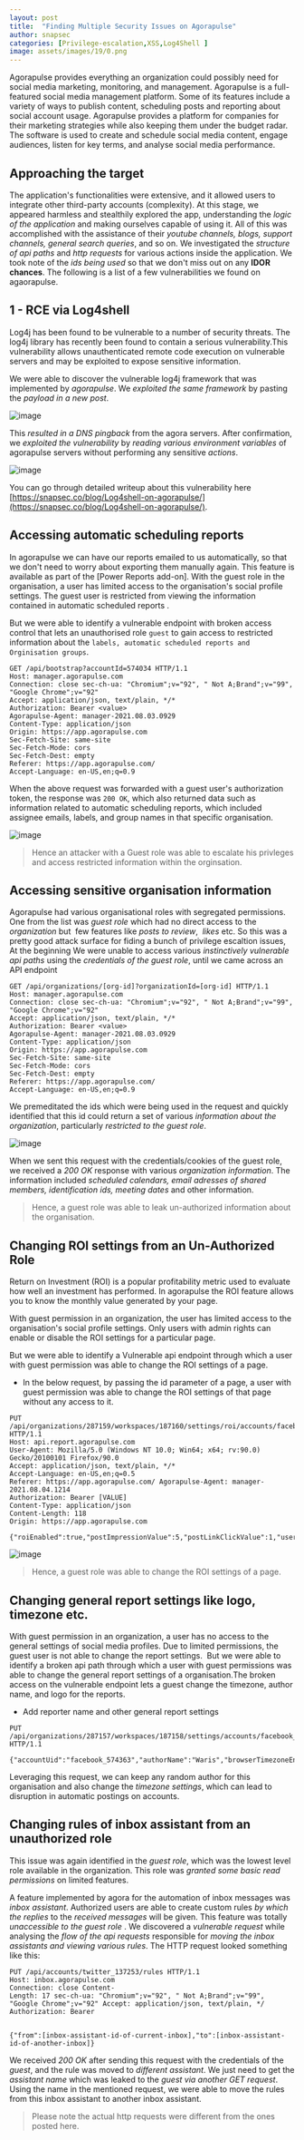 ```yaml
---
layout: post
title:  "Finding Multiple Security Issues on Agorapulse"
author: snapsec
categories: [Privilege-escalation,XSS,Log4Shell ]
image: assets/images/19/0.png
---
```






Agorapulse provides everything an organization could possibly need for social media marketing, monitoring, and management. Agorapulse is a full-featured social media management platform. Some of its features include a variety of ways to publish content, scheduling posts and reporting about social account usage. Agorapulse provides a platform for companies for their marketing strategies while also keeping them under the budget radar. The software is used to create and schedule social media content, engage audiences, listen for key terms, and analyse social media performance.


## Approaching the target

The application's functionalities were extensive, and it allowed users to integrate other third-party accounts (complexity). At this stage, we appeared harmless and stealthily explored the app, understanding the *logic of the application* and making ourselves capable of using it. All of this was accomplished with the assistance of their *youtube channels, blogs, support channels, general search queries*, and so on. We investigated the *structure of api paths* and *http requests* for various actions inside the application. We took note of the *ids being used* so that we don't miss out on any **IDOR chances**. The following is a list of a few vulnerabilities we found on agaorapulse.




## 1 - RCE via Log4shell

Log4j has been found to be vulnerable to a number of security threats. The log4j library has recently been found to contain a serious vulnerability.This vulnerability allows unauthenticated remote code execution on vulnerable servers and may be exploited to expose sensitive information.

We were able to discover the vulnerable log4j framework that was implemented by *agorapulse*. We *exploited the same framework* by pasting the *payload in a new post*.

![image](https://user-images.githubusercontent.com/88488902/196965064-21210527-1944-4644-9794-0c679ba73c22.png)


This *resulted in a DNS pingback* from the agora servers. After confirmation, we *exploited the vulnerability* by *reading various environment variables* of agorapulse servers without performing any sensitive *actions*. 


![image](https://user-images.githubusercontent.com/88488902/196965165-a77a7a2c-4c32-44d3-b90c-4e81296cdb1c.png)


You can go through detailed writeup about this vulnerability here [https://snapsec.co/blog/Log4shell-on-agorapulse/](https://snapsec.co/blog/Log4shell-on-agorapulse/).

## Accessing automatic scheduling reports

In agorapulse we can have our reports emailed to us automatically, so that we don't need to worry about exporting them manually again. This feature is available as part of the [Power Reports add-on].
With the guest role in the organisation, a user has limited access to the organisation's social profile settings. The guest user is restricted from viewing the information contained in automatic scheduled reports .

But we were able to identify a vulnerable endpoint with broken access control that lets an unauthorised role `guest` to gain access to restricted information about the `labels, automatic scheduled reports and Orginisation groups`.

```http
GET /api/bootstrap?accountId=574034 HTTP/1.1 
Host: manager.agorapulse.com 
Connection: close sec-ch-ua: "Chromium";v="92", " Not A;Brand";v="99", "Google Chrome";v="92" 
Accept: application/json, text/plain, */* 
Authorization: Bearer <value> 
Agorapulse-Agent: manager-2021.08.03.0929 
Content-Type: application/json 
Origin: https://app.agorapulse.com 
Sec-Fetch-Site: same-site 
Sec-Fetch-Mode: cors 
Sec-Fetch-Dest: empty 
Referer: https://app.agorapulse.com/ 
Accept-Language: en-US,en;q=0.9

```
When the above request was forwarded with a guest user's authorization token, the response was `200 OK`, which also returned data such as information related to automatic scheduling reports, which included assignee emails, labels, and group names in that specific organisation.


![image](https://user-images.githubusercontent.com/88488902/197342406-63ab17e9-faa6-42c4-b54e-391998c60209.png)

> Hence an attacker with a Guest role was able to escalate his privleges and access restricted information within the orginsation.

##  Accessing sensitive organisation information

Agorapulse had various organisational roles with segregated permissions. One from the list was *guest role* which had no direct access to the *organization* but  few features like *posts to review*,  *likes* etc. So this was a pretty good attack surface for fiding a bunch of privilege escaltion issues, At the beginning We were unable to access various *instinctively vulnerable api paths* using the *credentials of the guest role*, until we came across an API endpoint 

```http
GET /api/organizations/[org-id]?organizationId=[org-id] HTTP/1.1
Host: manager.agorapulse.com 
Connection: close sec-ch-ua: "Chromium";v="92", " Not A;Brand";v="99", "Google Chrome";v="92" 
Accept: application/json, text/plain, */* 
Authorization: Bearer <value> 
Agorapulse-Agent: manager-2021.08.03.0929 
Content-Type: application/json 
Origin: https://app.agorapulse.com 
Sec-Fetch-Site: same-site 
Sec-Fetch-Mode: cors 
Sec-Fetch-Dest: empty 
Referer: https://app.agorapulse.com/ 
Accept-Language: en-US,en;q=0.9
```

We premeditated the ids which were being used in the request and quickly identified that this id could return a set of various *information about the organization*, particularly *restricted to the guest role*.  


![image](https://user-images.githubusercontent.com/88488902/197342578-a14b4515-534b-442f-bd47-1356e9562042.png)


When we sent this request with the credentials/cookies of the guest role, we received a *200 OK* response with various *organization information*. The information included *scheduled calendars, email adresses of shared members, identification ids, meeting dates* and other information.


> Hence, a guest role was able to leak un-authorized information about the organisation.


## Changing ROI settings from an Un-Authorized Role

Return on Investment (ROI) is a popular profitability metric used to evaluate how well an investment has performed. In agorapulse the ROI feature allows you to know the monthly value generated by your page.

With guest permission in an organization, the user has limited access to the organisation's social profile settings. Only users with admin rights can enable or disable the ROI settings for a particular page.


But we were able to identify a Vulnerable api endpoint through which a user with guest permission was able to change the ROI settings of a page.

- In the below request, by passing the id parameter of a page, a user with guest permission was able to change the ROI settings of that page without any access to it. 


```http
PUT /api/organizations/287159/workspaces/187160/settings/roi/accounts/facebook_574024 HTTP/1.1 
Host: api.report.agorapulse.com
User-Agent: Mozilla/5.0 (Windows NT 10.0; Win64; x64; rv:90.0) Gecko/20100101 Firefox/90.0 
Accept: application/json, text/plain, */* 
Accept-Language: en-US,en;q=0.5 
Referer: https://app.agorapulse.com/ Agorapulse-Agent: manager-2021.08.04.1214 
Authorization: Bearer [VALUE]
Content-Type: application/json 
Content-Length: 118 
Origin: https://app.agorapulse.com 

{"roiEnabled":true,"postImpressionValue":5,"postLinkClickValue":1,"userEngagedValue":1,"accountUid":"facebook_574024"}
```



![image](https://user-images.githubusercontent.com/88488902/197342689-59d607b0-c473-45ee-8f72-f7755c8bdeb7.png)



> Hence, a guest role was able to change the ROI settings of a page.


## Changing general report settings like logo, timezone etc.

With guest permission in an organization, a user has no access to the general settings of social media profiles. Due to limited permissions, the guest user is not able to change the report settings. 
But we were able to identify a broken api path through which a user with guest permissions was able to change the general report settings of a organisation.The broken access on the vulnerable endpoint lets a guest change the timezone, author name, and logo for the reports.

- Add reporter name and other general report settings


```http
PUT /api/organizations/287157/workspaces/187158/settings/accounts/facebook_574363 HTTP/1.1

{"accountUid":"facebook_574363","authorName":"Waris","browserTimezoneEnabled":true,"locale":"en","timezone":"Asia/Calcutta"}
```

Leveraging this request, we can keep any random author for this organisation and also change the *timezone settings*, which can lead to disruption in automatic postings on accounts.


## Changing rules of inbox assistant from an unauthorized role

This issue was again identified in the *guest role*, which was the lowest level role available in the organization. This role was *granted some basic read permissions* on limited features.

A feature implemented by agora for the automation of inbox messages was *inbox assistant*. Authorized users are able to create custom rules *by which the replies* to the *received messages* will be given. This feature was totally *unaccessible to the guest role* . We discovered a *vulnerable request* while analysing the *flow of the api requests* responsible for *moving the inbox assistants and viewing various rules*. The HTTP request looked something like this:

```http
PUT /api/accounts/twitter_137253/rules HTTP/1.1 
Host: inbox.agorapulse.com 
Connection: close Content-
Length: 17 sec-ch-ua: "Chromium";v="92", " Not A;Brand";v="99", "Google Chrome";v="92" Accept: application/json, text/plain, */ 
Authorization: Bearer


{"from":[inbox-assistant-id-of-current-inbox],"to":[inbox-assistant-id-of-another-inbox]}
```

We received _200 OK_ after sending this request with the credentials of the *guest*, and the rule was moved to *different assistant*. We just need to get the *assistant name* which was leaked to the *guest via another GET request*. Using the name in the mentioned request, we were able to move the rules from this inbox assistant to another inbox assistant.

> Please note the actual http requests were different from the ones posted here.
